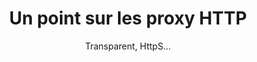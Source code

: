 ---
layout: post
title: Un point sur les proxy HTTP
subtitle:   "Transparent, HttpS..."
#header-img: "img/post-cadenas.jpg"
---